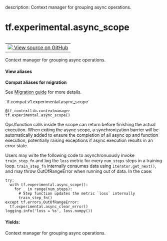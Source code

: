 description: Context manager for grouping async operations.

<div itemscope itemtype="http://developers.google.com/ReferenceObject">
<meta itemprop="name" content="tf.experimental.async_scope" />
<meta itemprop="path" content="Stable" />
</div>

# tf.experimental.async_scope

<!-- Insert buttons and diff -->

<table class="tfo-notebook-buttons tfo-api nocontent" align="left">
<td>
  <a target="_blank" href="https://github.com/tensorflow/tensorflow/blob/r2.4/tensorflow/python/eager/context.py#L2273-L2318">
    <img src="https://www.tensorflow.org/images/GitHub-Mark-32px.png" />
    View source on GitHub
  </a>
</td>
</table>



Context manager for grouping async operations.

<section class="expandable">
  <h4 class="showalways">View aliases</h4>
  <p>
<b>Compat aliases for migration</b>
<p>See
<a href="https://www.tensorflow.org/guide/migrate">Migration guide</a> for
more details.</p>
<p>`tf.compat.v1.experimental.async_scope`</p>
</p>
</section>

<pre class="devsite-click-to-copy prettyprint lang-py tfo-signature-link">
<code>@tf_contextlib.contextmanager</code>
<code>tf.experimental.async_scope()
</code></pre>



<!-- Placeholder for "Used in" -->

Ops/function calls inside the scope can return before finishing the actual
execution. When exiting the async scope, a synchronization barrier will be
automatically added to ensure the completion of all async op and function
execution, potentially raising exceptions if async execution results in
an error state.

Users may write the following code to asynchronuously invoke `train_step_fn`
and log the `loss` metric for every `num_steps` steps in a training loop.
`train_step_fn` internally consumes data using `iterator.get_next()`, and may
throw OutOfRangeError when running out of data. In the case:

```
try:
  with tf.experimental.async_scope():
    for _ in range(num_steps):
      # Step function updates the metric `loss` internally
      train_step_fn()
except tf.errors.OutOfRangeError:
  tf.experimental.async_clear_error()
logging.info('loss = %s', loss.numpy())
```

#### Yields:

Context manager for grouping async operations.
